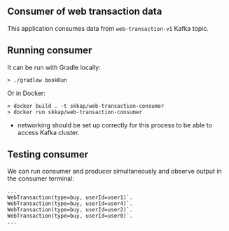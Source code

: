 ## Consumer of web transaction data

This application consumes data from `web-transaction-v1` Kafka topic.

## Running consumer

It can be run with Gradle locally:
```
> ./gradlew bookRun
```

Or in Docker:

```
> docker build . -t skkap/web-transaction-consumer
> docker run skkap/web-transaction-consumer
```

* networking should be set up correctly for this process to be able to access Kafka cluster.

## Testing consumer

We can run consumer and producer simultaneously and observe output in the consumer terminal:

```
...
WebTransaction(type=buy, userId=user1)`.
WebTransaction(type=buy, userId=user4)`.
WebTransaction(type=buy, userId=user2)`.
WebTransaction(type=buy, userId=user0)`.
...
```
